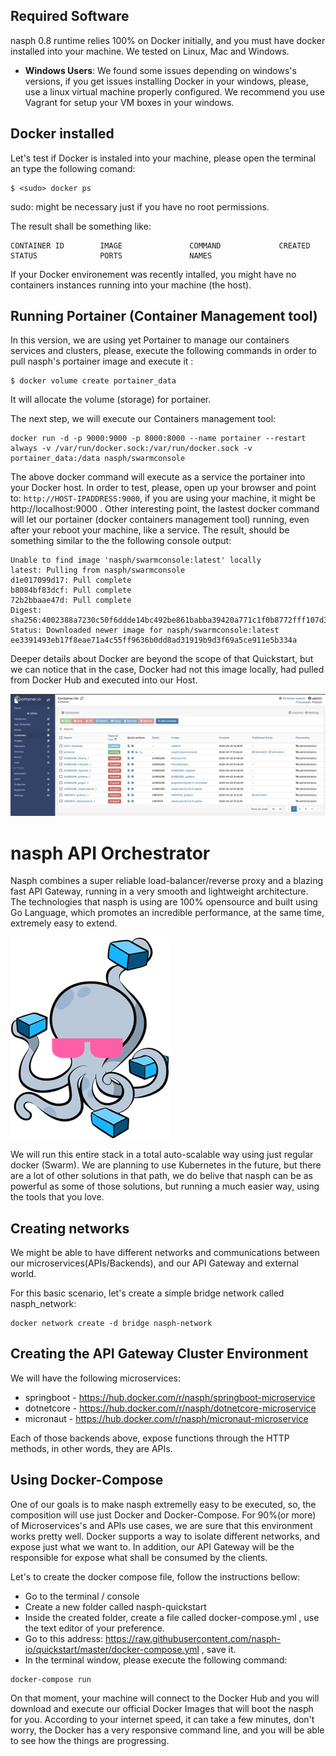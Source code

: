 
## Required Software

nasph 0.8 runtime relies 100% on Docker initially, and you must have docker installed into your machine. We tested on Linux, Mac and Windows. 

* **Windows Users**: We found some issues depending on windows's versions, if you get issues installing Docker in your windows, please, use a linux virtual machine properly configured. We recommend you use Vagrant for setup your VM boxes in your windows. 

## Docker installed 

Let's test if Docker is instaled into your machine, please open the terminal an type the following comand:

    $ <sudo> docker ps 
sudo: might be necessary just if you have no root permissions.

The result shall be something like:

    CONTAINER ID        IMAGE               COMMAND             CREATED             STATUS              PORTS               NAMES

If your Docker environement was recently intalled, you might have no containers instances running into your machine (the host). 

## Running Portainer (Container Management tool)

In this version, we are using yet Portainer to manage our containers services and clusters, please, execute the following commands in order to pull nasph's portainer image and execute it :

    $ docker volume create portainer_data
It will allocate the volume (storage) for portainer. 

The next step, we will execute our Containers management tool:

    docker run -d -p 9000:9000 -p 8000:8000 --name portainer --restart always -v /var/run/docker.sock:/var/run/docker.sock -v portainer_data:/data nasph/swarmconsole

The above docker command will execute as a service the portainer into your Docker host. In order to test, please, open up your browser and point to: `http://HOST-IPADDRESS:9000`, if you are using your machine, it might be http://localhost:9000 . Other interesting point, the lastest docker command will let our portainer (docker containers management tool) running, even after your reboot your machine, like a service. The result, should be something similar to the the following console output:

    Unable to find image 'nasph/swarmconsole:latest' locally
    latest: Pulling from nasph/swarmconsole
    d1e017099d17: Pull complete
    b8084bf83dcf: Pull complete
    72b2bbaae47d: Pull complete
    Digest: sha256:4002388a7230c50f6ddde14bc492be861babba39420a771c1f0b8772fff107d3
    Status: Downloaded newer image for nasph/swarmconsole:latest
    ee3391493eb17f8eae71a4c55ff9636b0dd8ad31919b9d3f69a5ce911e5b334a

Deeper details about Docker are beyond the scope of that Quickstart, but we can notice that in the case, Docker had not this image locally, had pulled from Docker Hub and executed into our Host.

![nasph swarm console / portainer ](https://github.com/nasph-io/quickstart/raw/master/nasph_swarm_home.jpg)

# nasph API Orchestrator

Nasph combines a super reliable load-balancer/reverse proxy and a blazing fast API Gateway, running in a very smooth and lightweight architecture. The technologies that nasph is using are 100% opensource and built using Go Language, which promotes an incredible performance, at the same time, extremely easy to extend.

![docker compose](https://github.com/nasph-io/quickstart/raw/master/docker-compose.png)

We will run this entire stack in a total auto-scalable way using just regular docker (Swarm). We are planning to use Kubernetes in the future, but there are a lot of other solutions in that path, we do belive that nasph can be as powerful as some of those solutions, but running a much easier way, using the tools that you love. 

## Creating networks
We might be able to have different networks and communications between our microservices(APIs/Backends), and our API Gateway and external world.

For this basic scenario, let's create a simple bridge network called nasph_network:

```
docker network create -d bridge nasph-network
```

## Creating the API Gateway Cluster Environment

We will have the following microservices:
* springboot - https://hub.docker.com/r/nasph/springboot-microservice
* dotnetcore - https://hub.docker.com/r/nasph/dotnetcore-microservice
* micronaut - https://hub.docker.com/r/nasph/micronaut-microservice

Each of those backends above, expose functions through the HTTP methods, in other words, they are APIs. 

## Using Docker-Compose

One of our goals is to make nasph extremelly easy to be executed, so, the composition will use just Docker and Docker-Compose. For 90%(or more) of Microservices's and APIs use cases, we are sure that this environment works pretty well. Docker supports a way to isolate different networks, and expose just what we want to. In addition, our API Gateway will be the responsible for expose what shall be consumed by the clients.

Let's to create the docker compose file, follow the instructions bellow:

* Go to the terminal / console 
* Create a new folder called nasph-quickstart 
* Inside the created folder, create a file called docker-compose.yml , use the text editor of your preference. 
* Go to this address: https://raw.githubusercontent.com/nasph-io/quickstart/master/docker-compose.yml , save it. 
* In the terminal window, please execute the following command:

```
docker-compose run 
```
On that moment, your machine will connect to the Docker Hub and you will download and execute our official Docker Images that will boot the nasph for you. According to your internet speed, it can take a few minutes, don't worry, the Docker has a very responsive command line, and you will be able to see how the things are progressing. 





